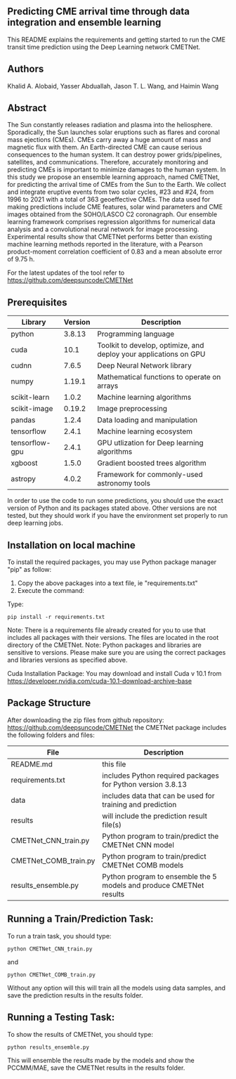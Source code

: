 ## Predicting CME arrival time through data integration and ensemble learning<br>
This README explains the requirements and getting started to run the CME transit time prediction using the Deep Learning network CMETNet.

## Authors
Khalid A. Alobaid, Yasser Abduallah, Jason T. L. Wang, and Haimin Wang

## Abstract

The Sun constantly releases radiation and plasma into the heliosphere. 
Sporadically, the Sun launches solar eruptions such as flares and coronal mass ejections (CMEs). 
CMEs carry away a huge amount of mass and magnetic flux with them. An Earth-directed CME can cause serious consequences to the human system. 
It can destroy power grids/pipelines, satellites, and communications. 
Therefore, accurately monitoring and predicting CMEs is important to minimize damages to the human system. 
In this study we propose an ensemble learning approach, named CMETNet, 
for predicting the arrival time of CMEs from the Sun to the Earth. 
We collect and integrate eruptive events from two solar cycles, #23 and #24, from 1996 to 2021 with a total of 363 geoeffective CMEs. 
The data used for making predictions include CME features, 
solar wind parameters and CME images obtained from the SOHO/LASCO C2 coronagraph. 
Our ensemble learning framework comprises regression algorithms for numerical data analysis and a convolutional neural network for image processing. 
Experimental results show that CMETNet performs better than existing machine learning methods reported in the literature, 
with a Pearson product-moment correlation coefficient of 0.83 and a mean absolute error of 9.75 h.

For the latest updates of the tool refer to https://github.com/deepsuncode/CMETNet

## Prerequisites
| Library | Version | Description  |
|---|---|---|
| python| 3.8.13 | Programming language|
| cuda| 10.1 | Toolkit to develop, optimize, and deploy your applications on GPU|
| cudnn| 7.6.5 | Deep Neural Network library|
| numpy| 1.19.1 | Mathematical functions to operate on arrays|
| scikit-learn| 1.0.2 | Machine learning algorithms|
| scikit-image| 0.19.2 | Image preprocessing |
| pandas|1.2.4 | Data loading and manipulation|
| tensorflow| 2.4.1 | Machine learning ecosystem|
| tensorflow-gpu| 2.4.1 | GPU utlization for Deep learning algorithms |
| xgboost| 1.5.0 | Gradient boosted trees algorithm |
| astropy| 4.0.2 | Framework for commonly-used astronomy tools |

In order to use the code to run some predictions, you should use the exact version of Python and its packages stated above. 
Other versions are not tested, but they should work if you have the environment set properly to run deep learning jobs.


## Installation on local machine
To install the required packages, you may use Python package manager "pip" as follow:
1.	Copy the above packages into a text file,  ie "requirements.txt"
2.	Execute the command: 

Type:

	pip install -r requirements.txt

Note: There is a requirements file already created for you to use that includes all packages with their versions. The files are located in the root directory of the CMETNet.
Note: Python packages and libraries are sensitive to versions. Please make sure you are using the correct packages and libraries versions as specified above.

Cuda Installation Package:
You may download and install Cuda v 10.1 from https://developer.nvidia.com/cuda-10.1-download-archive-base

## Package Structure
After downloading the zip files from github repository: https://github.com/deepsuncode/CMETNet the CMETNet package includes the following folders and files:

| File | Description  |
|---|---|
| README.md | this  file | 
|  requirements.txt  | includes Python required packages for Python version 3.8.13| 
|  data   | includes data that can be used for training and prediction| 
|  results | will include the prediction result file(s)| 
|  CMETNet_CNN_train.py | Python program to train/predict the CMETNet CNN model| 
|  CMETNet_COMB_train.py  | Python program to train/predict CMETNet COMB models| 
|  results_ensemble.py | Python program to ensemble the 5 models and produce CMETNet results| 
 
 
 
## Running a Train/Prediction Task:
To run a train task, you should type: 

	python CMETNet_CNN_train.py
	
and

	python CMETNet_COMB_train.py
	
Without any option will this will train all the models using data samples, and save the prediction results in the results folder.

## Running a Testing Task:
To show the results of CMETNet, you should type:

	python results_ensemble.py
	
This will ensemble the results made by the models and show the PCCMM/MAE, save the CMETNet results in the results folder.

